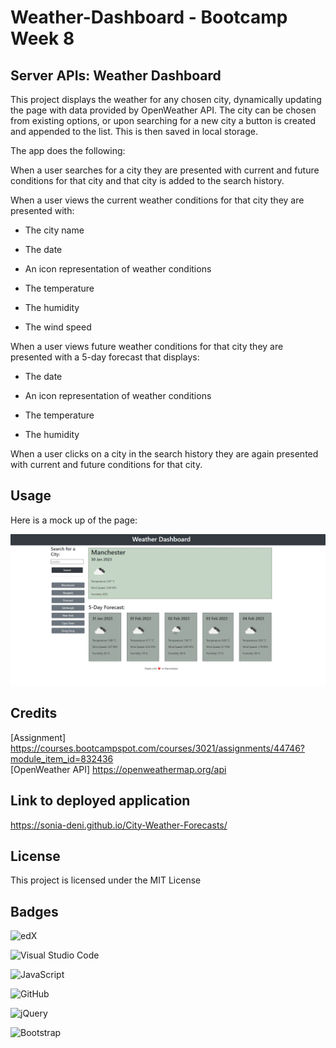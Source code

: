 # Weather-Dashboard - Bootcamp Week 8

## Server APIs: Weather Dashboard

This project displays the weather for any chosen city, dynamically updating the page with data provided by OpenWeather API. The city can be chosen from existing options, or upon searching for a new city a button is created and appended to the list. This is then saved in local storage.

The app does the following:

When a user searches for a city they are presented with current and future conditions for that city and that city is added to the search history.

When a user views the current weather conditions for that city they are presented with:

- The city name

- The date

- An icon representation of weather conditions

- The temperature

- The humidity

- The wind speed

When a user views future weather conditions for that city they are presented with a 5-day forecast that displays:

- The date

- An icon representation of weather conditions

- The temperature

- The humidity

When a user clicks on a city in the search history they are again presented with current and future conditions for that city.


## Usage

Here is a mock up of the page:

![screenshot of the dashboard](Screenshot.png)<br>


## Credits

[Assignment] https://courses.bootcampspot.com/courses/3021/assignments/44746?module_item_id=832436<br>
[OpenWeather API] https://openweathermap.org/api


## Link to deployed application

https://sonia-deni.github.io/City-Weather-Forecasts/

## License

This project is licensed under the MIT License

## Badges

![edX](https://img.shields.io/badge/edX-%2302262B.svg?style=for-the-badge&logo=edX&logoColor=white)

![Visual Studio Code](https://img.shields.io/badge/Visual%20Studio%20Code-0078d7.svg?style=for-the-badge&logo=visual-studio-code&logoColor=white)

![JavaScript](https://img.shields.io/badge/javascript-%23323330.svg?style=for-the-badge&logo=javascript&logoColor=%23F7DF1E)

![GitHub](https://img.shields.io/badge/github-%23121011.svg?style=for-the-badge&logo=github&logoColor=white)

![jQuery](https://img.shields.io/badge/jquery-%230769AD.svg?style=for-the-badge&logo=jquery&logoColor=white)

![Bootstrap](https://img.shields.io/badge/bootstrap-%23563D7C.svg?style=for-the-badge&logo=bootstrap&logoColor=white)

